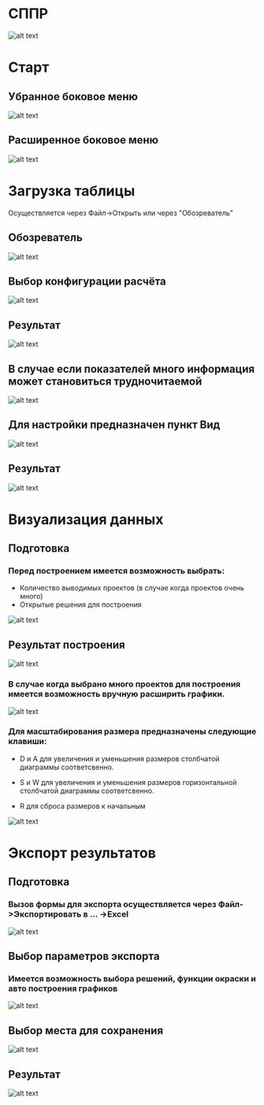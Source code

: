 # СППР
![alt text][logo]

[logo]: images/4.PNG "Logo Title Text 2"
# Старт

## Убранное боковое меню
![alt text][logo1]

[logo1]: images/1.PNG "Logo Title Text 2"

## Расширенное боковое меню
![alt text][logo2]

[logo2]: images/3.PNG

# Загрузка таблицы

Осуществляется через Файл->Открыть или через "Обозреватель"

## Обозреватель
![alt text](images/5.PNG)

## Выбор конфигурации расчёта
![alt text](images/7.PNG)

## Результат
![alt text](images/8.PNG)

## В случае если показателей много информация может становиться трудночитаемой
![alt text](images/18.PNG)

## Для настройки предназначен пункт Вид
![alt text](images/20.PNG)

## Результат
![alt text](images/19.PNG)

# Визуализация данных
## Подготовка
### Перед построением имеется возможность выбрать:
* Количество выводимых проектов (в случае когда проектов очень много)
* Открытые решения для построения

![alt text](images/11.PNG)

## Результат построения

![alt text](images/12.PNG)

### В случае когда выбрано много проектов для построения имеется возможность вручную расширить графики.
![alt text](images/16.PNG)



### Для масштабирования размера предназначены следующие клавиши:

* D и A для увеличения и уменьшения размеров столбчатой диаграммы соответсвенно.

* S и W для увеличения и уменьшения размеров горизонтальной столбчатой диаграммы соответсвенно.

* R для сброса размеров к начальным

![alt text](images/17.PNG)

# Экспорт результатов
## Подготовка
### Вызов формы для экспорта осуществляется через Файл->Экспортировать в ... ->Excel
![alt text](images/2.PNG)

## Выбор параметров экспорта
### Имеется возможность выбора решений, функции окраски и авто построения графиков
![alt text](images/13.PNG)

## Выбор места для сохранения
![alt text](images/14.PNG)

## Результат
![alt text](images/15.PNG)